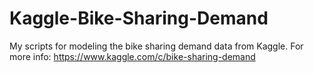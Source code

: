 # **Kaggle-Bike-Sharing-Demand**

 My scripts for modeling the bike sharing demand data from Kaggle. For more info: https://www.kaggle.com/c/bike-sharing-demand
